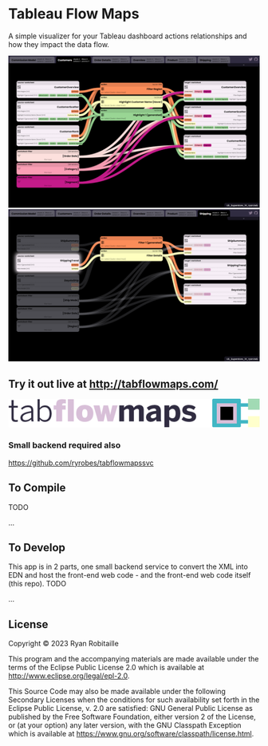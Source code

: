 # Tableau Flow Maps

A simple visualizer for your Tableau dashboard actions relationships and how they impact the data flow.

![teaser-image3](https://github.com/ryrobes/tabflowmaps/blob/master/resources/public/images/ghthumb3.png?raw=true)
![teaser-image4](https://github.com/ryrobes/tabflowmaps/blob/master/resources/public/images/ghthumb1.png?raw=true)

## Try it out live at http://tabflowmaps.com/ 

![teaser-image2](https://github.com/ryrobes/tabflowmaps/blob/master/resources/public/images/tfm-logo.png?raw=true)

### Small backend required also
https://github.com/ryrobes/tabflowmapssvc 

## To Compile

TODO

...

## To Develop

This app is in 2 parts, one small backend service to convert the XML into EDN and host the front-end web code - and the front-end web code itself (this repo). TODO

...

## License

Copyright © 2023 Ryan Robitaille

This program and the accompanying materials are made available under the
terms of the Eclipse Public License 2.0 which is available at
http://www.eclipse.org/legal/epl-2.0.

This Source Code may also be made available under the following Secondary
Licenses when the conditions for such availability set forth in the Eclipse
Public License, v. 2.0 are satisfied: GNU General Public License as published by
the Free Software Foundation, either version 2 of the License, or (at your
option) any later version, with the GNU Classpath Exception which is available
at https://www.gnu.org/software/classpath/license.html.